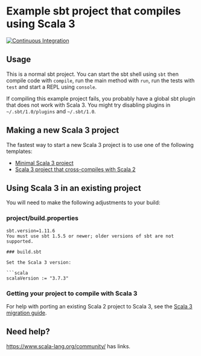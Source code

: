 # Example sbt project that compiles using Scala 3

[![Continuous Integration](https://github.com/omargallob/scala3-example-project/actions/workflows/ci.yml/badge.svg?branch=main)](https://github.com/omargallob/scala3-example-project/actions/workflows/ci.yml)

## Usage

This is a normal sbt project. You can start the sbt shell using `sbt` then compile code with `compile`, run the main
method with `run`, run the tests with `test` and start a REPL using `console`.

If compiling this example project fails, you probably have a global sbt plugin
that does not work with Scala 3. You might try disabling plugins in
`~/.sbt/1.0/plugins` and `~/.sbt/1.0`.

## Making a new Scala 3 project

The fastest way to start a new Scala 3 project is to use one of the following templates:

* [Minimal Scala 3 project](https://github.com/scala/scala3.g8)
* [Scala 3 project that cross-compiles with Scala 2](https://github.com/scala/scala3-cross.g8)

## Using Scala 3 in an existing project

You will need to make the following adjustments to your build:

### project/build.properties

```
sbt.version=1.11.6
You must use sbt 1.5.5 or newer; older versions of sbt are not supported.

### build.sbt

Set the Scala 3 version:

```scala
scalaVersion := "3.7.3"
```

### Getting your project to compile with Scala 3

For help with porting an existing Scala 2 project to Scala 3, see the
[Scala 3 migration guide](https://docs.scala-lang.org/scala3/guides/migration/compatibility-intro.html).

## Need help?

https://www.scala-lang.org/community/ has links.
